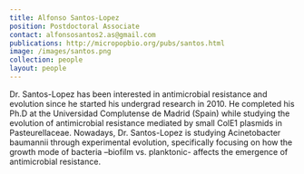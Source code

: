 ```yaml
---
title: Alfonso Santos-Lopez
position: Postdoctoral Associate
contact: alfonsosantos2.as@gmail.com
publications: http://micropopbio.org/pubs/santos.html
image: /images/santos.png
collection: people
layout: people
---
```

Dr. Santos-Lopez has been interested in antimicrobial resistance and evolution since he started his undergrad research in 2010. He completed his Ph.D at the Universidad Complutense de Madrid (Spain) while studying the evolution of antimicrobial resistance mediated by small ColE1 plasmids in Pasteurellaceae. Nowadays, Dr. Santos-Lopez is studying Acinetobacter baumannii through experimental evolution, specifically focusing on how the growth mode of bacteria –biofilm vs. planktonic- affects the emergence of antimicrobial resistance. 
